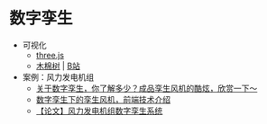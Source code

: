 # 数字孪生

- 可视化
    - [three.js](https://github.com/mrdoob/three.js/)
    - [木棉树](http://www.mms3d.cn/) | [B站](https://space.bilibili.com/1501823146?spm_id_from=333.788.b_765f7570696e666f.2)
- 案例：风力发电机组
    - [关于数字孪生，你了解多少？成品孪生风机的酷炫，欣赏一下～](https://zhuanlan.zhihu.com/p/113049184)
    - [数字孪生下的孪生风机，前端技术介绍](https://zhuanlan.zhihu.com/p/127807587)
    - [【论文】风力发电机组数字孪生系统](https://kns-cnki-net-s.vpn.buaa.edu.cn:8118/kcms/detail/detail.aspx?dbcode=CAPJ&dbname=CAPJLAST&filename=JEXK20211011000&uniplatform=NZKPT&v=2dOn7izUOCVbXiZ4FzQ3FVBUXnACdjfKlqYCRVeMePgMy8sfhwVtpqz1cikXeAsJ)